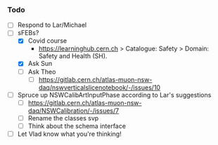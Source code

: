 ### Todo

- [ ] Respond to Lar/Michael
- [ ] sFEBs?
   - [x] Covid course
      - https://learninghub.cern.ch > Catalogue: Safety > Domain: Safety and Health (SH).
   - [x] Ask Sun
   - [ ] Ask Theo
      - [ ] https://gitlab.cern.ch/atlas-muon-nsw-daq/nswverticalslicenotebook/-/issues/10
- [ ] Spruce up NSWCalibArtInputPhase according to Lar's suggestions
   - [ ] https://gitlab.cern.ch/atlas-muon-nsw-daq/NSWCalibration/-/issues/7
   - [ ] Rename the classes svp
   - [ ] Think about the schema interface
- [ ] Let Vlad know what you're thinking!
